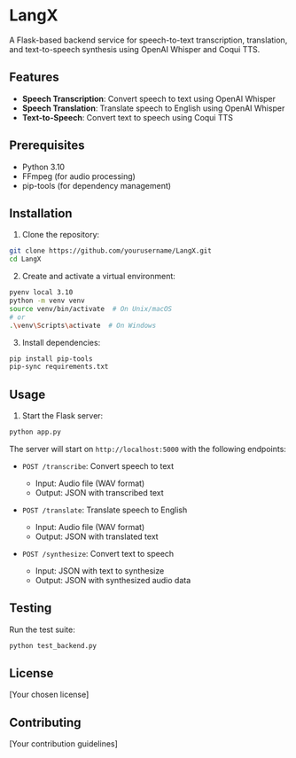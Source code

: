 # LangX

A Flask-based backend service for speech-to-text transcription, translation, and text-to-speech synthesis using OpenAI Whisper and Coqui TTS.

## Features

- **Speech Transcription**: Convert speech to text using OpenAI Whisper
- **Speech Translation**: Translate speech to English using OpenAI Whisper
- **Text-to-Speech**: Convert text to speech using Coqui TTS

## Prerequisites

- Python 3.10
- FFmpeg (for audio processing)
- pip-tools (for dependency management)

## Installation

1. Clone the repository:
```bash
git clone https://github.com/yourusername/LangX.git
cd LangX
```

2. Create and activate a virtual environment:
```bash
pyenv local 3.10
python -m venv venv
source venv/bin/activate  # On Unix/macOS
# or
.\venv\Scripts\activate  # On Windows
```

3. Install dependencies:
```bash
pip install pip-tools
pip-sync requirements.txt
```

## Usage

1. Start the Flask server:
```bash
python app.py
```

The server will start on `http://localhost:5000` with the following endpoints:

- `POST /transcribe`: Convert speech to text
  - Input: Audio file (WAV format)
  - Output: JSON with transcribed text

- `POST /translate`: Translate speech to English
  - Input: Audio file (WAV format)
  - Output: JSON with translated text

- `POST /synthesize`: Convert text to speech
  - Input: JSON with text to synthesize
  - Output: JSON with synthesized audio data

## Testing

Run the test suite:
```bash
python test_backend.py
```

## License

[Your chosen license]

## Contributing

[Your contribution guidelines] 